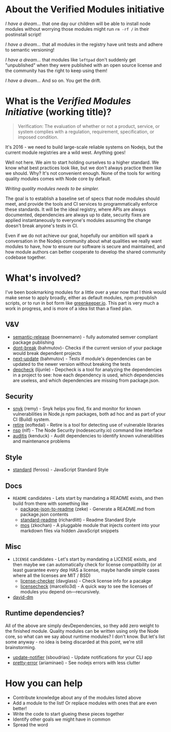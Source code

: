 # About the Verified Modules initiative

*I have a dream...* that one day our children will be able to install node modules without worrying those modules might run `rm -rf /` in their postinstall script!

*I have a dream...* that all modules in the registry have unit tests and adhere to semantic versioning!

*I have a dream...* that modules like `leftpad` don't suddenly get "unpublished" when they were published with an open source license and the community has the right to keep using them!

*I have a dream...* And so on. You get the drift.

# What is the *Verified Modules Initiative* (working title)?

> Verification: The evaluation of whether or not a product, service, or system complies with a regulation, requirement, specification, or imposed condition.

It's 2016 - we need to build large-scale reliable systems on Nodejs, but the current module registries are a wild west.
Anything goes!

Well not here. We aim to start holding ourselves to a higher standard. We know what best practices look like,
but we don't always practice them like we should. Why? It's not convenient enough. None of the tools for writing quality
modules comes with Node core by default.

*Writing quality modules needs to be simpler.*

The goal is to establish a baseline set of specs that node modules should meet, and provide 
the tools and CI services to programmatically enforce these standards. It will be the ideal registry, where APIs are
always documented, dependencies are always up to date, security fixes are applied instantaneously to everyone's modules
assuming the change doesn't break anyone's tests in CI.

Even if we do not achieve our goal, hopefully our ambition will spark a conversation in the Nodejs community about 
what qualities we really want modules to have, how to ensure our software is secure and maintained, and how
module authors can better cooperate to develop the shared community codebase together.

# What's involved?

I've been bookmarking modules for a little over a year now that I think would make sense to apply broadly, either as
default modules, npm prepublish scripts, or to run in bot form like [greenkeeper.io](https://greenkeeper.io). This part is 
very much a work in progress, and is more of a idea list than a fixed plan.

## V&V
- [semantic-release](https://www.npmjs.com/package/semantic-release) (boennemann) - fully automated semver compliant package publishing
- [dont-break](https://www.npmjs.com/package/dont-break) (bahmutov)- Checks if the current version of your package would break dependent projects
- [next-update](https://www.npmjs.com/package/next-update) (bahmutov) - Tests if module's dependencies can be updated to the newer version without breaking the tests
- [depcheck](https://www.npmjs.com/package/depcheck) (lijunle) - Depcheck is a tool for analyzing the dependencies in a project to see: how each dependency is used, which dependencies are useless, and which dependencies are missing from package.json.

## Security
- [snyk](https://www.npmjs.com/package/snyk) (remy) - Snyk helps you find, fix and monitor for known vulnerabilities in Node.js npm packages, both ad hoc and as part of your CI (Build) system.
- [retire](https://www.npmjs.com/package/retire) (eoftedal) - Retire is a tool for detecting use of vulnerable libraries
- [nsp](https://www.npmjs.com/package/nsp) (nlf) - The Node Security (nodesecurity.io) command line interface
- [auditjs](https://www.npmjs.com/package/auditjs) (kenduck) - Audit dependencies to identify known vulnerabilities and maintenance problems

## Style
- [standard](https://www.npmjs.com/package/standard) (feross) - JavaScript Standard Style

## Docs
- `README` candidates - Lets start by mandating a README exists, and then build from there with something like
  - [package-json-to-readme](https://www.npmjs.com/package/package-json-to-readme) (zeke) - Generate a README.md from package.json contents
  - [standard-readme](https://www.npmjs.com/package/standard-readme) (richardlitt) - Readme Standard Style
  - [mos](https://www.npmjs.com/package/mos) (zkochan) - A pluggable module that injects content into your markdown files via hidden JavaScript snippets

## Misc
- `LICENSE` candidates - Let's start by mandating a LICENSE exists, and then maybe we can automatically check for license compatibility (or at least guarantee every dep HAS a license, maybe handle simple cases where all the licenses are MIT / BSD)
  - [license-checker](https://www.npmjs.com/package/license-checker) (davglass) - Check license info for a pacakge
  - [licensecheck](https://www.npmjs.com/package/licensecheck) (marcello3d) - A quick way to see the licenses of modules you depend on—recursively.
- [david-dm](https://david-dm.org/)

## Runtime dependencies?

All of the above are simply devDependencies, so they add zero weight to the finished module. Quality modules can be written using only the Node core, so what can we say about runtime modules? I don't know. But let's list some anyway - no idea is being discarded at this point, we're still brainstorming.

- [update-notifier](https://www.npmjs.com/package/update-notifier) (sboudrias) - Update notifications for your CLI app
- [pretty-error](https://www.npmjs.com/package/pretty-error) (ariaminaei) - See nodejs errors with less clutter

# How you can help
- Contribute knowledge about any of the modules listed above
- Add a module to the list! Or replace modules with ones that are even better!
- Write the code to start glueing these pieces together
- Identify other goals we might have in common
- Spread the word
